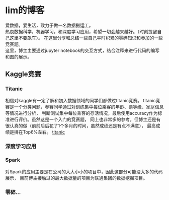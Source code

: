 # lim的博客

爱数据，爱生活，致力于做一名数据搬运工。  
热衷数据科学，机器学习，和深度学习应用，希望一切会越来越好。（时刻提醒自己这里不要飙车）。
在这里分享和总结一些自己平时积累的零碎知识和参加的一些竞赛题。  
这里，博主主要通过jupyter notebook的交互方式，结合注释来进行代码的编写和图的展示。

## Kaggle竞赛
### Titanic
相信对kaggle有一定了解和初入数据领域的同学们都做过titanic竞赛。
titanic竞赛是一个分类问题，参赛同学通过对训练集中每位乘客的年龄、票等级、家庭信息等情况进行分析，
判断测试集中每位乘客的存活情况，最后使用accuracy作为标准进行评价。虽然这是一个入门的竞赛题，
网上也非常多的参考，但博主还是有很认真的做（前前后后花了1个多月的时间，虽然成绩还是有点不满意），
最高成绩是排在Top6%左右。
[titanic](https://github.com/nanyoullm/kaggle_titanic)

### 深度学习应用

### Spark
对Spark的应用主要是在公司的大大小小的项目中，因此这部分可能没太多的代码展示，
目前博主接触过的最大数据量的项目为联通集团的数据挖掘项目。

### 零碎...
